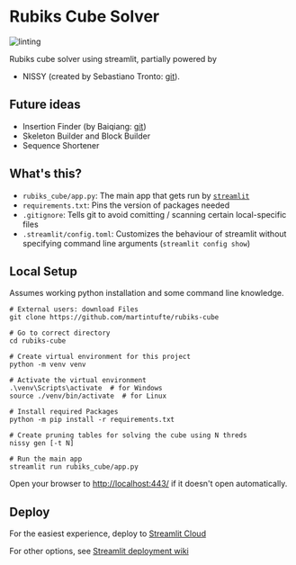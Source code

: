 # Rubiks Cube Solver
![linting](https://github.com/martintufte/rubiks-cube/actions/workflows/flake8.yml/badge.svg)

Rubiks cube solver using streamlit, partially powered by
* NISSY (created by Sebastiano Tronto: [git](https://git.tronto.net/nissy-classic/)).

## Future ideas
* Insertion Finder (by Baiqiang: [git](https://github.com/Baiqiang/333.fm))
* Skeleton Builder and Block Builder
* Sequence Shortener

## What's this?
- `rubiks_cube/app.py`: The main app that gets run by [`streamlit`](https://docs.streamlit.io/)
- `requirements.txt`: Pins the version of packages needed
- `.gitignore`: Tells git to avoid comitting / scanning certain local-specific files
- `.streamlit/config.toml`: Customizes the behaviour of streamlit without specifying command line arguments (`streamlit config show`)

## Local Setup

Assumes working python installation and some command line knowledge.

```shell
# External users: download Files
git clone https://github.com/martintufte/rubiks-cube

# Go to correct directory
cd rubiks-cube

# Create virtual environment for this project
python -m venv venv

# Activate the virtual environment
.\venv\Scripts\activate  # for Windows
source ./venv/bin/activate  # for Linux

# Install required Packages
python -m pip install -r requirements.txt

# Create pruning tables for solving the cube using N threds
nissy gen [-t N]

# Run the main app
streamlit run rubiks_cube/app.py
```

Open your browser to [http://localhost:443/](http://localhost:443/) if it doesn't open automatically.
## Deploy

For the easiest experience, deploy to [Streamlit Cloud](https://streamlit.io/cloud)

For other options, see [Streamlit deployment wiki](https://discuss.streamlit.io/t/streamlit-deployment-guide-wiki/5099)
